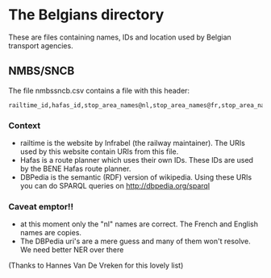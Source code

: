 # The Belgians directory

These are files containing names, IDs and location used by Belgian transport agencies.

## NMBS/SNCB

The file nmbssncb.csv contains a file with this header:

```csv
railtime_id,hafas_id,stop_area_names@nl,stop_area_names@fr,stop_area_names@en,dbpedia_uris,lon,lat
```

### Context

 * railtime is the website by Infrabel (the railway maintainer). The URIs used by this website contain URIs from this file.
 * Hafas is a route planner which uses their own IDs. These IDs are used by the BENE Hafas route planner.
 * DBPedia is the semantic (RDF) version of wikipedia. Using these URIs you can do SPARQL queries on http://dbpedia.org/sparql

### Caveat emptor!!

 * at this moment only the "nl" names are correct. The French and English names are copies.
 * The DBPedia uri's are a mere guess and many of them won't resolve. We need better NER over there

(Thanks to Hannes Van De Vreken for this lovely list)